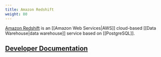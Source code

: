 ```yaml
---
title: Amazon Redshift
weight: 80
---
```


[Amazon Redshift](https://aws.amazon.com/redshift/) is an [[Amazon Web Services|AWS]] cloud-based [[Data Warehouse|data warehouse]] service based on [[PostgreSQL]].

## [Developer Documentation](https://docs.aws.amazon.com/redshift/latest/dg/welcome.html)

